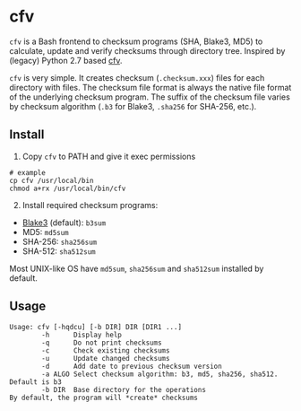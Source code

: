 # cfv

`cfv` is a Bash frontend to checksum programs (SHA, Blake3, MD5) to calculate, update and verify checksums through directory tree. Inspired by (legacy) Python 2.7 based [cfv](https://github.com/cfv-project/cfv). 

`cfv` is very simple. It creates checksum (`.checksum.xxx`) files for each directory with files. The checksum file format is always the native file format of the underlying checksum program. The suffix of the checksum file varies by checksum algorithm (`.b3` for Blake3, `.sha256` for SHA-256, etc.).  

## Install

1. Copy `cfv` to PATH and give it exec permissions

```
# example
cp cfv /usr/local/bin
chmod a+rx /usr/local/bin/cfv
```

2. Install required checksum programs:

* [Blake3](https://github.com/BLAKE3-team/BLAKE3) (default): `b3sum`
* MD5: `md5sum`
* SHA-256: `sha256sum`
* SHA-512: `sha512sum`

Most UNIX-like OS have `md5sum`, `sha256sum` and `sha512sum` installed by default. 

## Usage

```
Usage: cfv [-hqdcu] [-b DIR] DIR [DIR1 ...]
        -h      Display help
        -q      Do not print checksums
        -c      Check existing checksums
        -u      Update changed checksums
        -d      Add date to previous checksum version
        -a ALGO Select checksum algorithm: b3, md5, sha256, sha512. Default is b3
        -b DIR  Base directory for the operations
By default, the program will *create* checksums
```
